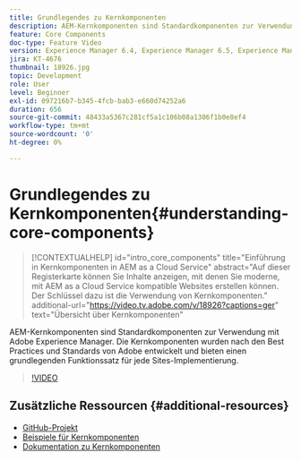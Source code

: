```yaml
---
title: Grundlegendes zu Kernkomponenten
description: AEM-Kernkomponenten sind Standardkomponenten zur Verwendung mit Adobe Experience Manager. Die Kernkomponenten wurden nach den Best Practices und Standards von Adobe entwickelt und bieten einen grundlegenden Funktionssatz für jede Sites-Implementierung.
feature: Core Components
doc-type: Feature Video
version: Experience Manager 6.4, Experience Manager 6.5, Experience Manager as a Cloud Service
jira: KT-4676
thumbnail: 18926.jpg
topic: Development
role: User
level: Beginner
exl-id: 097216b7-b345-4fcb-bab3-e660d74252a6
duration: 656
source-git-commit: 48433a5367c281cf5a1c106b08a1306f1b0e8ef4
workflow-type: tm+mt
source-wordcount: '0'
ht-degree: 0%

---
```


# Grundlegendes zu Kernkomponenten{#understanding-core-components}

>[!CONTEXTUALHELP]
>id="intro_core_components"
>title="Einführung in Kernkomponenten in AEM as a Cloud Service"
>abstract="Auf dieser Registerkarte können Sie Inhalte anzeigen, mit denen Sie moderne, mit AEM as a Cloud Service kompatible Websites erstellen können. Der Schlüssel dazu ist die Verwendung von Kernkomponenten."
>additional-url="https://video.tv.adobe.com/v/18926?captions=ger" text="Übersicht über Kernkomponenten"

AEM-Kernkomponenten sind Standardkomponenten zur Verwendung mit Adobe Experience Manager. Die Kernkomponenten wurden nach den Best Practices und Standards von Adobe entwickelt und bieten einen grundlegenden Funktionssatz für jede Sites-Implementierung.

>[!VIDEO](https://video.tv.adobe.com/v/18926?quality=12&learn=on)

## Zusätzliche Ressourcen {#additional-resources}

* [GitHub-Projekt](https://github.com/adobe/aem-core-wcm-components)
* [Beispiele für Kernkomponenten](https://www.aemcomponents.dev/)
* [Dokumentation zu Kernkomponenten](https://experienceleague.adobe.com/docs/experience-manager-core-components/using/introduction.html?lang=de)
